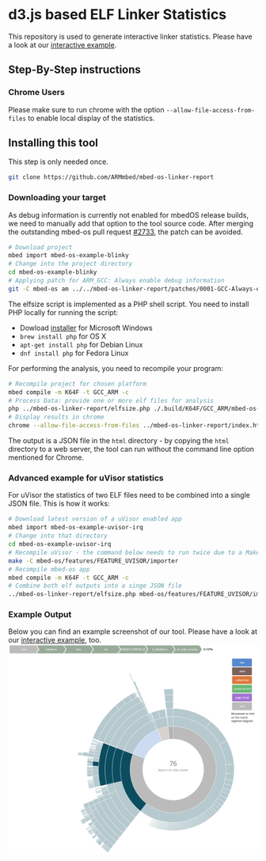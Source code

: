 # d3.js based ELF Linker Statistics
This repository is used to generate interactive linker statistics. Please have a look at our [interactive example](https://armmbed.github.io/mbed-os-linker-report/).


## Step-By-Step instructions
### Chrome Users
Please make sure to run chrome with the option `--allow-file-access-from-files` to enable local display of the statistics.
## Installing this tool
This step is only needed once.
```bash
git clone https://github.com/ARMmbed/mbed-os-linker-report
```
### Downloading your target
As debug information is currently not enabled for mbedOS release builds, we need to manually add that option to the tool source code. After merging the outstanding mbed-os pull request [#2733](https://github.com/ARMmbed/mbed-os/pull/2733), the patch can be avoided.
```bash
# Download project
mbed import mbed-os-example-blinky
# Change into the project directory
cd mbed-os-example-blinky
# Applying patch for ARM_GCC: Always enable debug information
git -C mbed-os am ../../mbed-os-linker-report/patches/0001-GCC-Always-enable-debug-information.patch
```

The elfsize script is implemented as a PHP shell script. You need to install PHP locally for running the script:
- Dowload [installer](http://windows.php.net/download/) for Microsoft Windows
- `brew install php` for OS X
- `apt-get install php` for Debian Linux
- `dnf install php` for Fedora Linux

For performing the analysis, you need to recompile your program:
```bash
# Recompile project for chosen platform
mbed compile -m K64F -t GCC_ARM -c
# Process Data: provide one or more elf files for analysis
php ../mbed-os-linker-report/elfsize.php ./.build/K64F/GCC_ARM/mbed-os-example-blinky.elf > ../mbed-os-linker-report/html/data-flare.json
# Display results in chrome
chrome --allow-file-access-from-files ../mbed-os-linker-report/index.html
```
The output is a JSON file in the `html` directory - by copying the `html` directory to a web server, the tool can run without the command line option mentioned for Chrome. 

### Advanced example for uVisor statistics
For uVisor the statistics of two ELF files need to be combined into a single JSON file. This is how it works:
```bash
# Download latest version of a uVisor enabled app
mbed import mbed-os-example-uvisor-irq
# Change into that directory
cd mbed-os-example-uvisor-irq
# Recompile uVisor - the command below needs to run twice due to a Makefile bug 
make -C mbed-os/features/FEATURE_UVISOR/importer
# Recompile mbed-os app
mbed compile -m K64F -t GCC_ARM -c
# Combine both elf outputs into a singe JSON file
../mbed-os-linker-report/elfsize.php mbed-os/features/FEATURE_UVISOR/importer/TARGET_IGNORE/uvisor/platform/kinetis/release/configuration_kinetis_cortex_m4_0x1fff0000.elf .build/K64F/GCC_ARM/mbed-os-example-uvisor-irq.elf > ../mbed-os-linker-report/html/data-flare.json 
```

### Example Output
Below you can find an example screenshot of our tool. Please have a look at our [interactive example](https://armmbed.github.io/mbed-os-linker-report/), too.
![d3.js based ELF Linker Statistics](docs/example.png)
